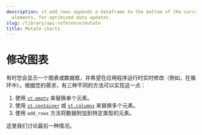 ```yaml
---
description: st.add_rows appends a dataframe to the bottom of the current one in certain
  elements, for optimized data updates.
slug: /library/api-reference/mutate
title: Mutate charts
---
```


# 修改图表

有时您会显示一个图表或数据框，并希望在应用程序运行时实时修改（例如，在循环中）。根据您的需求，有三种不同的方法可以实现这一点：

1. 使用 [`st.empty`](/library/api-reference/layout/st.empty) 来替换单个元素。
2. 使用 [`st.container`](/library/api-reference/layout/st.container) 或 [`st.columns`](/library/api-reference/layout/st.columns) 来替换多个元素。
3. 使用 `add_rows` 方法将数据附加到特定类型的元素。

这里我们讨论最后一种情况。

<Autofunction function="DeltaGenerator.add_rows" />